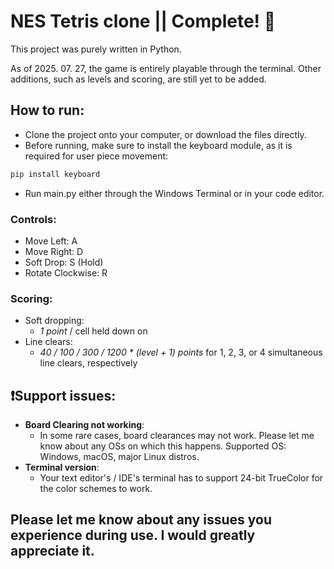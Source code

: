 # NES Tetris clone || Complete! 🎉
This project was purely written in Python.

As of 2025. 07. 27, the game is entirely playable through the terminal. Other additions, such as levels and scoring, are still yet to be added.

## How to run:
- Clone the project onto your computer, or download the files directly.
- Before running, make sure to install the keyboard module, as it is required for user piece movement:
```bash
pip install keyboard
```
- Run main.py either through the Windows Terminal or in your code editor.
### Controls:
  - Move Left: A
  - Move Right: D
  - Soft Drop: S (Hold)
  - Rotate Clockwise: R

### Scoring:
  - Soft dropping:
    - *1 point* / cell held down on
  - Line clears:
    - *40 / 100 / 300 / 1200 * (level + 1) points* for 1, 2, 3, or 4 simultaneous line clears, respectively

## ❗Support issues:
 - **Board Clearing not working**:
      - In some rare cases, board clearances may not work. Please let me know about any OSs on which this happens. Supported OS: Windows, macOS, major Linux distros.
 - **Terminal version**:
      - Your text editor's / IDE's terminal has to support 24-bit TrueColor for the color schemes to work.

## Please let me know about any issues you experience during use. I would greatly appreciate it.

